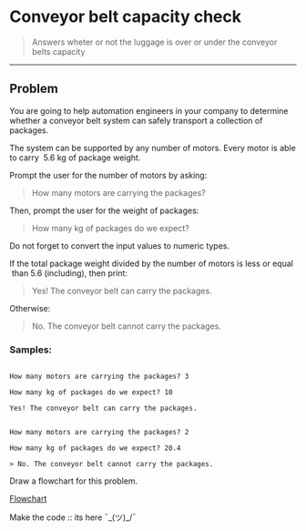 # Conveyor belt capacity check

> Answers wheter or not the luggage is over or under the conveyor belts capacity

---

## Problem

You are going to help automation engineers in your company to determine whether a conveyor belt system can safely transport a collection of packages.

The system can be supported by any number of motors. Every motor is able to carry  5.6 kg of package weight.

Prompt the user for the number of motors by asking:

> How many motors are carrying the packages?

Then, prompt the user for the weight of packages:

> How many kg of packages do we expect?

Do not forget to convert the input values to numeric types.

If the total package weight divided by the number of motors is less or equal  than 5.6 (including), then print:

> Yes! The conveyor belt can carry the packages.

Otherwise:

> No. The conveyor belt cannot carry the packages.

### Samples:

```

How many motors are carrying the packages? 3

How many kg of packages do we expect? 10

Yes! The conveyor belt can carry the packages.

```

```

How many motors are carrying the packages? 2

How many kg of packages do we expect? 20.4

> No. The conveyor belt cannot carry the packages.

```

Draw a flowchart for this problem.

[Flowchart](flowchart.png)

Make the code :: its here ¯\_(ツ)_/¯